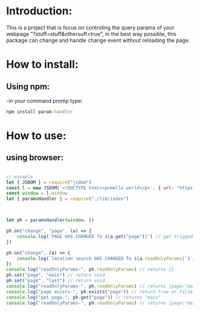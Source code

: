 # Introduction:

This is a project that is focus on controling the query params of your webpage "?stuff=stuff&othersuff=true",
in the best way possible, this package can change and handle change event without reloading the page.


# How to install:

## Using npm:

-in your command promp type:
```cmd
npm install param-handler
```

# How to use:

## using browser:

```js

// example
let { JSDOM } = require("jsdom")
const l = new JSDOM(`<!DOCTYPE html><p>Hello world</p>`, { url: "https://www.google.com/" });
const window = l.window
let { paramsHandler } = require("./lib/index")



let ph = paramsHandler(window, l)

ph.on("change", "page", (a) => {
    console.log(`PAGE HAS CHANGED To ${a.get("page")}`) // get trigged when page changes
})

ph.on("change", (a) => {
    console.log(`location search HAS CHANGED To ${a.readOnlyParams}`) // get trigged when page changes
})
console.log("readOnlyParams-", ph.readOnlyParams) // returns {}
ph.set("page", "main") // return void
ph.set("page", "last") // return void
console.log("readOnlyParams-", ph.readOnlyParams) // returns {page:"main"}
console.log("page exists-", ph.exists("page")) // return true or false
console.log("get page-", ph.get("page")) // returns "main"
console.log("readOnlyParams-", ph.readOnlyParams) // returns {page:"main"}
```
